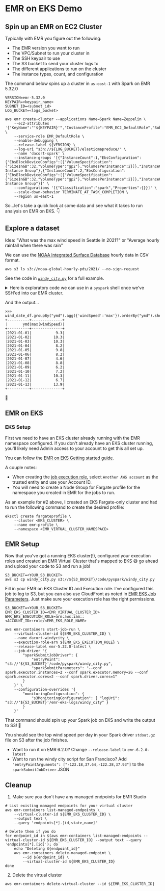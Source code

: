 # EMR on EKS Demo

## Spin up an EMR on EC2 Cluster

Typically with EMR you figure out the following:

- The EMR version you want to run
- The VPC/Subnet to run your cluster in
- The SSH keypair to use
- The S3 bucket to send your cluster logs to
- The different applications to run on the cluster
- The instance types, count, and configuration

The command below spins up a cluster in `us-east-1` with Spark on EMR 5.32.0

```shell
VERSION=emr-5.32.0
KEYPAIR=<keypair_name>
SUBNET_ID=<subnet_id>
LOG_BUCKET=<logs_bucket>

aws emr create-cluster --applications Name=Spark Name=Zeppelin \
    --ec2-attributes '{"KeyName":"'${KEYPAIR}'","InstanceProfile":"EMR_EC2_DefaultRole","SubnetId":"'${SUBNET_ID}'"}' \
    --service-role EMR_DefaultRole \
    --enable-debugging \
    --release-label ${VERSION} \
    --log-uri "s3n://${LOG_BUCKET}/elasticmapreduce/" \
    --name 'dacort-spark' \
    --instance-groups '[{"InstanceCount":1,"EbsConfiguration":{"EbsBlockDeviceConfigs":[{"VolumeSpecification":{"SizeInGB":32,"VolumeType":"gp2"},"VolumesPerInstance":2}]},"InstanceGroupType":"MASTER","InstanceType":"m5.xlarge","Name":"Master Instance Group"},{"InstanceCount":2,"EbsConfiguration":{"EbsBlockDeviceConfigs":[{"VolumeSpecification":{"SizeInGB":32,"VolumeType":"gp2"},"VolumesPerInstance":2}]},"InstanceGroupType":"CORE","InstanceType":"m5.xlarge","Name":"Core Instance Group"}]' \
    --configurations '[{"Classification":"spark","Properties":{}}]' \
    --scale-down-behavior TERMINATE_AT_TASK_COMPLETION \
    --region us-east-1
```

So...let's take a quick look at some data and see what it takes to run analysis on EMR on EKS. 👇

## Explore a dataset

Idea: "What was the max wind speed in Seattle in 2021?" or "Average hourly rainfall when there was rain"

We can use the [NOAA Integrated Surface Database](https://registry.opendata.aws/noaa-isd/) hourly data in CSV format.

```shell
aws s3 ls s3://noaa-global-hourly-pds/2021/ --no-sign-request
```

See the code in [`windy_city.py`](./windy_city.py) for a full example.

<details>
    <summary>Here is exploratory code we can use in a <code>pyspark</code> shell once we've SSH'ed into our EMR cluster.</summary>

```python
from pyspark.sql import functions as F
from pyspark.sql.types import DoubleType

# Reads the 2021 ISD data
df = spark.read.format("csv") \
        .option("header", "true")\
        .option("inferSchema", "true") \
        .load("s3://noaa-global-hourly-pds/2021/")

# Shows a sample row from Seattle
df \
    .withColumn('LATITUDE', df.LATITUDE.cast(DoubleType())) \
    .withColumn('LONGITUDE', df.LONGITUDE.cast(DoubleType())) \
    .filter(df.LATITUDE >= 47.41).filter(df.LATITUDE <= 47.49) \
    .filter(df.LONGITUDE >= -122.48).filter(df.LONGITUDE <= -122.16) \
    .take(1)


# See if we can split the wind speed properly
seadf = df \
    .withColumn('LATITUDE', df.LATITUDE.cast(DoubleType())) \
    .withColumn('LONGITUDE', df.LONGITUDE.cast(DoubleType())) \
    .filter(df.LATITUDE >= 47.41).filter(df.LATITUDE <= 47.49) \
    .filter(df.LONGITUDE >= -122.48).filter(df.LONGITUDE <= -122.16)

seadf.select("DATE", "NAME", "WND") \
    .withColumn("windSpeed", F.split(df.WND, ",")[3].cast(DoubleType())/10 ) \
    .take(10)
# [Row(DATE='2021-01-01T00:00:00', NAME='SEATTLE TACOMA AIRPORT, WA US', WND='200,1,N,0046,1', windSpeed=4.6), Row(DATE='2021-01-01T00:17:00', NAME='SEATTLE TACOMA AIRPORT, WA US', WND='200,5,N,0041,5', windSpeed=4.1), Row(DATE='2021-01-01T00:37:00', NAME='SEATTLE TACOMA AIRPORT, WA US', WND='170,5,N,0031,5', windSpeed=3.1), Row(DATE='2021-01-01T00:53:00', NAME='SEATTLE TACOMA AIRPORT, WA US', WND='190,5,N,0041,5', windSpeed=4.1), Row(DATE='2021-01-01T01:53:00', NAME='SEATTLE TACOMA AIRPORT, WA US', WND='190,5,N,0051,5', windSpeed=5.1), Row(DATE='2021-01-01T02:39:00', NAME='SEATTLE TACOMA AIRPORT, WA US', WND='180,5,N,0041,5', windSpeed=4.1), Row(DATE='2021-01-01T02:53:00', NAME='SEATTLE TACOMA AIRPORT, WA US', WND='180,5,N,0041,5', windSpeed=4.1), Row(DATE='2021-01-01T03:32:00', NAME='SEATTLE TACOMA AIRPORT, WA US', WND='190,5,N,0036,5', windSpeed=3.6), Row(DATE='2021-01-01T03:53:00', NAME='SEATTLE TACOMA AIRPORT, WA US', WND='190,5,N,0041,5', windSpeed=4.1), Row(DATE='2021-01-01T04:49:00', NAME='SEATTLE TACOMA AIRPORT, WA US', WND='180,5,N,0031,5', windSpeed=3.1)]

# OK, now create our slim dataframe and get top wind speed per day
wind_date_df = seadf.select("DATE", "NAME", "WND") \
    .withColumn("windSpeed", F.split(df.WND, ",")[3].cast(DoubleType())/10 ) \
    .withColumn("ymd", F.split(df.DATE, "T")[0]) \
    .filter(seadf.windSpeed != 999.9)

wind_date_df.groupBy("ymd") \
    .agg({'windSpeed':'max'}) \
    .orderBy("ymd") \
    .show()
```

</details>

And the output...

```
>>> wind_date_df.groupBy("ymd").agg({'windSpeed':'max'}).orderBy("ymd").show()
+----------+--------------+
|       ymd|max(windSpeed)|
+----------+--------------+
|2021-01-01|           9.3|
|2021-01-02|          10.3|
|2021-01-03|          10.3|
|2021-01-04|           8.2|
|2021-01-05|           9.8|
|2021-01-06|           8.2|
|2021-01-07|           4.6|
|2021-01-08|           8.8|
|2021-01-09|           6.2|
|2021-01-10|           7.2|
|2021-01-11|          10.3|
|2021-01-12|           6.7|
|2021-01-13|          13.9|
+----------+--------------+
```

👏

## EMR on EKS

### EKS Setup

First we need to have an EKS cluster already running with the EMR namespace configured. If you don't already have an EKS cluster running, you'll likely need Admin access to your account to get this all set up.

You can follow the [EMR on EKS Getting started guide](https://docs.aws.amazon.com/emr/latest/EMR-on-EKS-DevelopmentGuide/getting-started.html).

A couple notes:

- When creating the [job execution role](https://docs.aws.amazon.com/emr/latest/EMR-on-EKS-DevelopmentGuide/creating-job-execution-role.html), select `Another AWS account` as the trusted entity and use your Account ID.
- You will need to create a Node Group for Fargate profile for the namespace you created in EMR for the jobs to run.

As an example for #2 above, I created an EKS Fargate-only cluster and had to run the following command to create the desired profile:

```shell
eksctl create fargateprofile \
    --cluster <EKS_CLUSTER> \
    --name emr-profile \
    --namespace <EMR_VIRTUAL_CLUSTER_NAMESPACE>
```

## EMR Setup

Now that you've got a running EKS cluster(!), configured your execution roles and created an EMR Virtual Cluster that's mapped to EKS 😅  go ahead and upload your code to S3 and run a job!

```shell
S3_BUCKET=<YOUR_S3_BUCKET>
aws s3 cp windy_city.py s3://${S3_BUCKET}/code/pyspark/windy_city.py
```

Fill in your EMR on EKS Cluster ID and Execution role. I've configured this job to log to S3, but you can also use CloudFront as noted in [EMR EKS Job Parameters](https://docs.aws.amazon.com/emr/latest/EMR-on-EKS-DevelopmentGuide/emr-eks-jobs-CLI.html#emr-eks-jobs-parameters). Just make sure your execution role has the right permissions.

```shell
S3_BUCKET=<YOUR_S3_BUCKET>
EMR_EKS_CLUSTER_ID=<EMR_VIRTUAL_CLUSTER_ID>
EMR_EKS_EXECUTION_ROLE=arn:aws:iam::<ACCOUNT_ID>:role/<EMR_EKS_ROLE_NAME>

aws emr-containers start-job-run \
    --virtual-cluster-id ${EMR_EKS_CLUSTER_ID} \
    --name dacort-windycity \
    --execution-role-arn ${EMR_EKS_EXECUTION_ROLE} \
    --release-label emr-5.32.0-latest \
    --job-driver '{
        "sparkSubmitJobDriver": {
            "entryPoint": "s3://'${S3_BUCKET}'/code/pyspark/windy_city.py",
            "sparkSubmitParameters": "--conf spark.executor.instances=2 --conf spark.executor.memory=2G --conf spark.executor.cores=2 --conf spark.driver.cores=1"
        }
    }' \
    --configuration-overrides '{
        "monitoringConfiguration": {
            "s3MonitoringConfiguration": { "logUri": "s3://'${S3_BUCKET}'/emr-eks-logs/windy_city" }
        }
    }'
```

That command should spin up your Spark job on EKS and write the output to S3! 🙌

You should see the top wind speed per day in your Spark driver `stdout.gz` file on S3 after the job finishes.

- Want to run it on EMR 6.2.0? Change `--release-label` to `emr-6.2.0-latest`
- Want to run the windy city script for San Francisco? Add `"entryPointArguments": ["-123.18,37.64,-122.28,37.93"]` to the `sparkSubmitJobDriver` JSON

## Cleanup

1. Make sure you don't have any managed endpoints for EMR Studio

```shell
# List existing managed endpoints for your virtual cluster
aws emr-containers list-managed-endpoints \
    --virtual-cluster-id ${EMR_EKS_CLUSTER_ID} \
    --output text \
    --query 'endpoints[*].[id,state,name]'

# Delete them if you do
for endpoint_id in $(aws emr-containers list-managed-endpoints --virtual-cluster-id ${EMR_EKS_CLUSTER_ID} --output text --query 'endpoints[*].[id]'); do
    echo "Deleting ${endpoint_id}"
    aws emr-containers delete-managed-endpoint \
        --id ${endpoint_id} \
        --virtual-cluster-id ${EMR_EKS_CLUSTER_ID} 
done
```

2. Delete the virtual cluster

```shell
aws emr-containers delete-virtual-cluster --id ${EMR_EKS_CLUSTER_ID}
```
